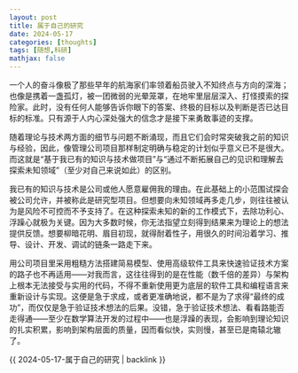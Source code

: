 ```yaml
---
layout: post
title: 属于自己的研究
date: 2024-05-17
categories: [thoughts]
tags: [随想,科研]
mathjax: false
---
```


一个人的奋斗像极了那些早年的航海家们率领着船员驶入不知终点与方向的深海；也像是携着一盏孤灯，被一团微弱的光晕笼罩，在地牢里层层深入、打怪摸索的探险家。此时，没有任何人能够告诉你眼下的答案、终极的目标以及判断是否已达目标的标准。只有源于人内心深处强大的信念才是接下来勇敢事迹的支撑。

随着理论与技术两方面的细节与问题不断涌现，而且它们会时常突破我之前的知识与经验，因此，像管理公司项目那样制定明确与稳定的计划似乎意义已不是很大。而这就是“基于我已有的知识与技术做项目”与“通过不断拓展自己的见识和理解去探索未知领域”（至少对自己来说如此）的区别。

我已有的知识与技术是公司或他人愿意雇佣我的理由。在此基础上的小范围试探会被公司允许，并被称此是研究型项目。但想要向未知领域再多走几步，则往往被认为是风险不可控而不予支持了。在这种探索未知的新的工作模式下，去除功利心、浮躁心就极为关键。因为大多数时候，你无法指望立刻得到结果来为理论上的想法提供反馈。想要柳暗花明、眉目初现，就得耐着性子，用很久的时间沿着学习、推导、设计、开发、调试的链条一路走下来。

用公司项目里采用粗糙方法搭建简易模型、使用高级软件工具来快速验证技术方案的路子也不再适用——对我而言，这往往得到的是在性能（数千倍的差异）与架构上根本无法接受与实用的代码，不得不重新使用更为底层的软件工具和编程语言来重新设计与实现。这便是急于求成，或者更准确地说，都不是为了求得“最终的成功”，而仅仅是急于验证技术想法的后果。没错，急于验证技术想法、看看路能否走得通——至少在数学算法开发的过程中——也是浮躁的表现，会影响到理论知识的扎实积累，影响到架构层面的质量，因而看似快，实则慢，甚至已是南辕北辙了。

{{ 2024-05-17-属于自己的研究 | backlink }}
